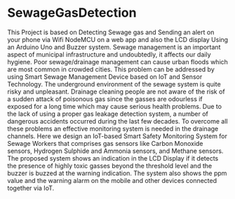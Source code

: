 # SewageGasDetection
This Project is based on Detecting Sewage gas and Sending an alert on your phone via Wifi NodeMCU on a web app and also the LCD display Using an Arduino Uno and Buzzer system. 
Sewage management is an important aspect of municipal infrastructure and undoubtedly, it affects our daily hygiene. 
Poor sewage/drainage management can cause urban floods which are most common in crowded cities. 
This problem can be addressed by using Smart Sewage Management Device based on IoT and Sensor Technology. 
The underground environment of the sewage system is quite risky and unpleasant. 
Drainage cleaning people are not aware of the risk of a sudden attack of poisonous gas since the gasses are odourless if exposed for a long time which may cause serious health problems. 
Due to the lack of using a proper gas leakage detection system,  a  number of dangerous accidents occurred during the last few decades. 
To overcome all these problems an effective monitoring system is needed in the drainage channels.
 Here we design an IoT-based Smart Safety Monitoring System for Sewage Workers that comprises gas sensors 
 like  Carbon  Monoxide sensors,  Hydrogen Sulphide and Ammonia  sensors, and Methane sensors. 
 The proposed system shows an indication in the LCD Display if it detects the presence of highly toxic gasses beyond the threshold level and the buzzer is buzzed at the warning indication. 
 The system also shows the ppm value and the warning alarm on the mobile and other devices connected together via IoT.
